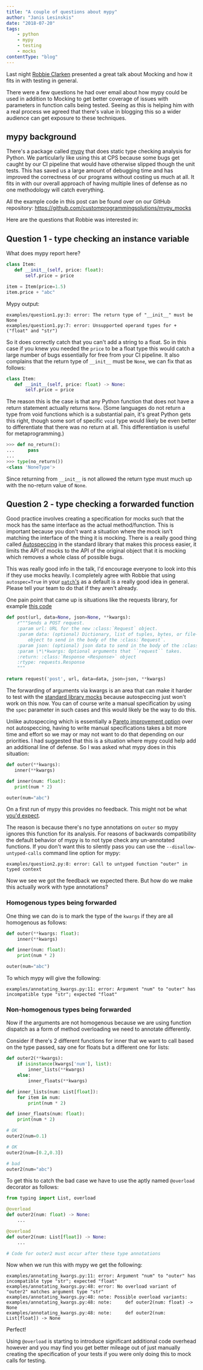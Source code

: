 ```yaml
---
title: "A couple of questions about mypy"
author: "Janis Lesinskis"
date: "2018-07-20"
tags:
    - python
    - mypy
    - testing
    - mocks
contentType: "blog"
---
```


Last night [Robbie Clarken](http://twitter.com/RobbieClarken) presented a great talk about Mocking and how it fits in with testing in general.

There were a few questions he had over email about how mypy could be used in addition to Mocking to get better coverage of issues with parameters in function calls being tested. Seeing as this is helping him with a real process we agreed that there's value in blogging this so a wider audience can get exposure to these techniques.

<!-- end excerpt -->

## mypy background

There's a package called [mypy](http://mypy-lang.org/) that does static type checking analysis for Python.
We particularly like using this at CPS because some bugs get caught by our CI pipeline that would have otherwise slipped though the unit tests.
This has saved us a large amount of debugging time and has improved the correctness of our programs without costing us much at all.
It fits in with our overall approach of having multiple lines of defense as no one methodology will catch everything.

All the example code in this post can be found over on our GitHub repository: <https://github.com/customprogrammingsolutions/mypy_mocks>

Here are the questions that Robbie was interested in:

## Question 1 - type checking an instance variable

What does mypy report here?

```python
class Item:
   def __init__(self, price: float):
       self.price = price

item = Item(price=1.5)
item.price + "abc"
```

Mypy output:

```
examples/question1.py:3: error: The return type of "__init__" must be None
examples/question1.py:7: error: Unsupported operand types for + ("float" and "str")
```

So it does correctly catch that you can't add a string to a float. So in this case if you knew you needed the `price` to be a float type this would catch a large number of bugs essentially for free from your CI pipeline.
It also complains that the return type of `__init__` must be `None`, we can fix that as follows:

```python
class Item:
   def __init__(self, price: float) -> None:
       self.price = price
```

The reason this is the case is that any Python function that does not have a return statement actually returns `None`. (Some languages do not return a type from void functions which is a substantial pain, it's great Python gets this right, though some sort of specific `void` type would likely be even better to differentiate that there was no return at all. This differentiation is useful for metaprogramming.)

```python
>>> def no_return():
...     pass
... 
>>> type(no_return())
<class 'NoneType'>
```

Since returning from `__init__` is not allowed the return type must much up with the no-return value of `None`.

## Question 2 - type checking a forwarded function

Good practice involves creating a specification for mocks such that the mock has the same interface as the actual method/function.
This is important because you don't want a situation where the mock isn't matching the interface of the thing it is mocking.
There is a really good thing called [Autospeccing](https://docs.python.org/3/library/unittest.mock.html#autospeccing) in the standard library that makes this process easier, it limits the API of mocks to the API of the original object that it is mocking which removes a whole class of possible bugs.

This was really good info in the talk, I'd encourage everyone to look into this if they use mocks heavily. I completely agree with Robbie that using `autospec=True` in your [`patch`'s](https://docs.python.org/3/library/unittest.mock.html#unittest.mock.patch) as a default is a really good idea in general. Please tell your team to do that if they aren't already.

One pain point that came up is situations like the requests library, for example [this code](https://github.com/requests/requests/blob/master/requests/api.py#L104)

```python
def post(url, data=None, json=None, **kwargs):
    r"""Sends a POST request.
    :param url: URL for the new :class:`Request` object.
    :param data: (optional) Dictionary, list of tuples, bytes, or file-like
        object to send in the body of the :class:`Request`.
    :param json: (optional) json data to send in the body of the :class:`Request`.
    :param \*\*kwargs: Optional arguments that ``request`` takes.
    :return: :class:`Response <Response>` object
    :rtype: requests.Response
    """

return request('post', url, data=data, json=json, **kwargs)
```

The forwarding of arguments via kwargs is an area that can make it harder to test with the [standard library mocks](https://docs.python.org/3/library/unittest.mock.html) because autospeccing just won't work on this now. You can of course write a manual specification by using the `spec` parameter in such cases and this would likely be the way to do this.

Unlike autospeccing which is essentially a [Pareto improvement option](https://en.wikipedia.org/wiki/Pareto_efficiency) over not autospeccing, having to write manual specifications takes a bit more time and effort so we may or may not want to do that depending on our priorities. I had suggested that this is a situation where mypy could help add an additional line of defense. So I was asked what mypy does in this situation:

```python
def outer(**kwargs):
   inner(**kwargs)

def inner(num: float):
   print(num * 2)

outer(num="abc")
```

On a first run of mypy this provides no feedback. This might not be what [you'd expect](https://en.wikipedia.org/wiki/Principle_of_least_astonishment).

The reason is because there's no type annotations on `outer` so mypy ignores this function for its analysis.
For reasons of backwards compatibility the default behavior of mypy is to not type check any un-annotated functions.
If you don't want this to silently pass you can use the `--disallow-untyped-calls` command line option for mypy:

```
examples/question2.py:8: error: Call to untyped function "outer" in typed context
```

Now we see we got the feedback we expected there. But how do we make this actually work with type annotations?

### Homogenous types being forwarded

One thing we can do is to mark the type of the `kwargs` if they are all homogenous as follows:

```python
def outer(**kwargs: float):
    inner(**kwargs)

def inner(num: float):
    print(num * 2)

outer(num="abc")
```

To which mypy will give the following:

```
examples/annotating_kwargs.py:11: error: Argument "num" to "outer" has incompatible type "str"; expected "float"
```

### Non-homogenous types being forwarded

Now if the arguments are not homogenous because we are using function dispatch as a form of method overloading we need to annotate differently.

Consider if there's 2 different functions for inner that we want to call based on the type passed, say one for floats but a different one for lists:

```python
def outer2(**kwargs):
    if isinstance(kwargs['num'], list):
        inner_lists(**kwargs)
    else:
        inner_floats(**kwargs)

def inner_lists(num: List[float]):
    for item in num:
        print(num * 2)

def inner_floats(num: float):
    print(num * 2)

# OK
outer2(num=0.1)

# OK
outer2(num=[0.2,0.3])

# bad
outer2(num="abc")
```

To get this to catch the bad case we have to use the aptly named `@overload` decorator as follows:

```python
from typing import List, overload

@overload
def outer2(num: float) -> None:
    ...

@overload
def outer2(num: List[float]) -> None:
    ...

# Code for outer2 must occur after these type annotations
```

Now when we run this with mypy we get the following:

```
examples/annotating_kwargs.py:11: error: Argument "num" to "outer" has incompatible type "str"; expected "float"
examples/annotating_kwargs.py:48: error: No overload variant of "outer2" matches argument type "str"
examples/annotating_kwargs.py:48: note: Possible overload variants:
examples/annotating_kwargs.py:48: note:     def outer2(num: float) -> None
examples/annotating_kwargs.py:48: note:     def outer2(num: List[float]) -> None
```

Perfect!

Using `@overload` is starting to introduce significant additional code overhead however and you may find you get better mileage out of just manually creating the specification of your tests if you were only doing this to mock calls for testing.